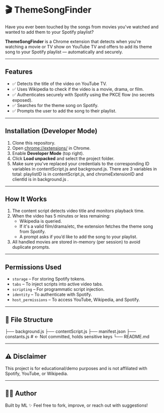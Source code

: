 # 🎬 ThemeSongFinder

Have you ever been touched by the songs from movies you've watched and wanted to add them to your Spotify playlist?

**ThemeSongFinder** is a Chrome extension that detects when you're watching a movie or TV show on YouTube TV and offers to add its theme song to your Spotify playlist — automatically and securely.

---

## Features

- ✅ Detects the title of the video on YouTube TV.
- ✅ Uses Wikipedia to check if the video is a movie, drama, or film.
- ✅ Authenticates securely with Spotify using the PKCE flow (no secrets exposed).
- ✅ Searches for the theme song on Spotify.
- ✅ Prompts the user to add the song to their playlist.

---

## Installation (Developer Mode)

1. Clone this repository.
2. Open [chrome://extensions/](chrome://extensions/) in Chrome.
3. Enable **Developer Mode** (top right).
4. Click **Load unpacked** and select the project folder.
5. Make sure you've replaced your credentials to the corresponding ID variables in contentScript.js and background.js. There are 3 variables in total: playlistID is in contentScript.js, and chromeExtensionID and clientId is in background.js .

---

## How It Works

1. The content script detects video title and monitors playback time.
2. When the video has 5 minutes or less remaining:
   - Wikipedia is queried.
   - If it's a valid film/drama/etc, the extension fetches the theme song from Spotify.
   - A prompt asks if you’d like to add the song to your playlist.
3. All handled movies are stored in-memory (per session) to avoid duplicate prompts.

---

## Permissions Used

- `storage` – For storing Spotify tokens.
- `tabs` – To inject scripts into active video tabs.
- `scripting` – For programmatic script injection.
- `identity` – To authenticate with Spotify.
- `host_permissions` – To access YouTube, Wikipedia, and Spotify.

---

## 📁 File Structure

├── background.js
├── contentScript.js
├── manifest.json
├── constants.js # ← Not committed, holds sensitive keys
└── README.md

---

## ⚠️ Disclaimer

This project is for educational/demo purposes and is not affiliated with Spotify, YouTube, or Wikipedia.

---

## 🧑‍💻 Author

Built by ML ✨
Feel free to fork, improve, or reach out with suggestions!
